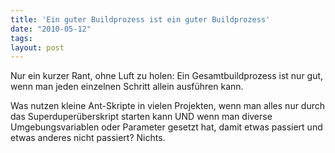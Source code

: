 ```yaml
---
title: 'Ein guter Buildprozess ist ein guter Buildprozess'
date: "2010-05-12"
tags: 
layout: post
---
```

Nur ein kurzer Rant, ohne Luft zu holen: Ein Gesamtbuildprozess ist nur gut, wenn man jeden einzelnen Schritt allein ausf&uuml;hren kann.

Was nutzen kleine Ant-Skripte in vielen Projekten, wenn man alles nur durch das Superduper&uuml;berskript starten kann UND wenn man diverse Umgebungsvariablen oder Parameter gesetzt hat, damit etwas passiert und etwas anderes nicht passiert? Nichts.
